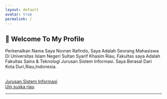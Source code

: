 ```yaml
---
layout: default
avatar: true
permalink: /
---
```

## 🚀 Welcome To My Profile
Perkenalkan Nama Saya Novran Rafindo, Saya Adalah Seorang Mahasiswa Di Universitas Islam Negeri Sultan Syarif Khasim Riau, Fakultas saya Adalah Fakultas Sains & Teknologi Jurusan Sistem Informasi. Saya Berasal Dari Kota Duri,Riau,Indonesia.

<br>
<a href="http://sif.uin-suska.ac.id/">Jurusan Sistem Informasi</a>
<br>
<a href="http://uin-suska.ac.id/">Uin suska riau</a>

---

